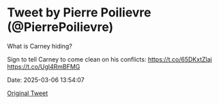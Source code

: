 # Tweet by Pierre Poilievre (@PierrePoilievre)

What is Carney hiding?

Sign to tell Carney to come clean on his conflicts: https://t.co/65DKxtZlaj https://t.co/Ugl4RmBFMG

Date: 2025-03-06 13:54:07

[Original Tweet](https://x.com/PierrePoilievre/status/1897646881095749697)
